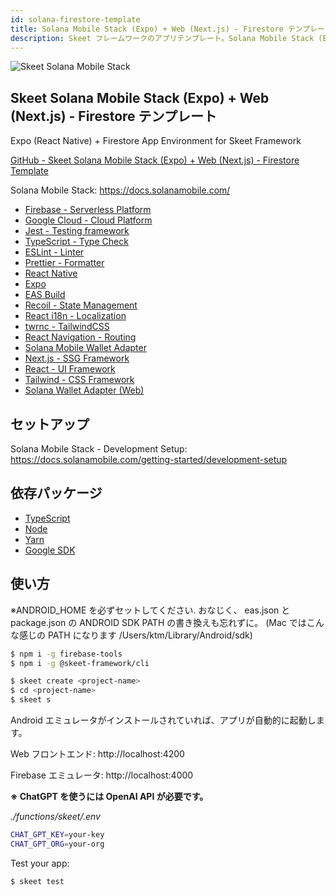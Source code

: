 ```yaml
---
id: solana-firestore-template
title: Solana Mobile Stack (Expo) + Web (Next.js) - Firestore テンプレート
description: Skeet フレームワークのアプリテンプレート。Solana Mobile Stack (Expo) + Web (Next.js) と Firestore を使用しています。
---
```


![Skeet Solana Mobile Stack](https://storage.googleapis.com/skeet-assets/animation/SkeetSolanaMobileStack.gif)

## Skeet Solana Mobile Stack (Expo) + Web (Next.js) - Firestore テンプレート

Expo (React Native) + Firestore App Environment for Skeet Framework

[GitHub - Skeet Solana Mobile Stack (Expo) + Web (Next.js) - Firestore Template](https://github.com/elsoul/skeet-solana-mobile-stack)

Solana Mobile Stack: https://docs.solanamobile.com/

- [Firebase - Serverless Platform](https://firebase.google.com/)
- [Google Cloud - Cloud Platform](https://cloud.google.com/)
- [Jest - Testing framework](https://jestjs.io/)
- [TypeScript - Type Check](https://www.typescriptlang.org/)
- [ESLint - Linter](https://eslint.org/)
- [Prettier - Formatter](https://prettier.io/)
- [React Native](https://reactnative.dev/)
- [Expo](https://docs.expo.dev/)
- [EAS Build](https://docs.expo.dev/build/introduction/)
- [Recoil - State Management](https://recoiljs.org/)
- [React i18n - Localization](https://react.i18next.com/)
- [twrnc - TailwindCSS](https://github.com/jaredh159/tailwind-react-native-classnames)
- [React Navigation - Routing](https://reactnavigation.org/)
- [Solana Mobile Wallet Adapter](https://docs.solanamobile.com/react-native/overview)
- [Next.js - SSG Framework](https://nextjs.org/)
- [React - UI Framework](https://reactjs.org/)
- [Tailwind - CSS Framework](https://tailwindcss.com/)
- [Solana Wallet Adapter (Web)](https://github.com/solana-labs/wallet-adapter)

## セットアップ

Solana Mobile Stack - Development Setup: https://docs.solanamobile.com/getting-started/development-setup

## 依存パッケージ

- [TypeScript](https://www.typescriptlang.org/)
- [Node](https://nodejs.org/)
- [Yarn](https://yarnpkg.com/)
- [Google SDK](https://cloud.google.com/sdk/docs)

## 使い方

※ANDROID_HOME を必ずセットしてください. おなじく、 eas.json と package.json の ANDROID SDK PATH の書き換えも忘れずに。
(Mac ではこんな感じの PATH になります /Users/ktm/Library/Android/sdk)

```bash
$ npm i -g firebase-tools
$ npm i -g @skeet-framework/cli
```

```bash
$ skeet create <project-name>
$ cd <project-name>
$ skeet s
```

Android エミュレータがインストールされていれば、アプリが自動的に起動します。

Web フロントエンド: http://localhost:4200

Firebase エミュレータ: http://localhost:4000

**※ ChatGPT を使うには OpenAI API が必要です。**

_./functions/skeet/.env_

```bash
CHAT_GPT_KEY=your-key
CHAT_GPT_ORG=your-org
```

Test your app:

```bash
$ skeet test
```
